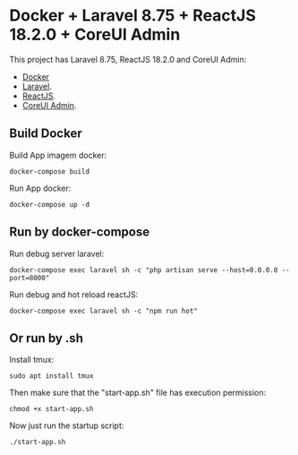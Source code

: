# Docker  + Laravel 8.75 + ReactJS 18.2.0 + CoreUI Admin

This project has Laravel 8.75, ReactJS 18.2.0 and CoreUI Admin:

- [Docker](https://www.docker.com/)
- [Laravel](https://laravel.com/docs/).
- [ReactJS](https://react.dev/).
- [CoreUI Admin](https://coreui.io/product/free-react-admin-template/).


## Build Docker

Build App imagem docker:

    docker-compose build

Run App docker:

    docker-compose up -d

## Run by docker-compose

Run debug server laravel:

    docker-compose exec laravel sh -c "php artisan serve --host=0.0.0.0 --port=8000"

Run debug and hot reload reactJS:

    docker-compose exec laravel sh -c "npm run hot"


## Or run by .sh

Install tmux:

    sudo apt install tmux

Then make sure that the "start-app.sh" file has execution permission:

    chmod +x start-app.sh

Now just run the startup script:

    ./start-app.sh

